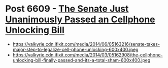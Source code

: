 # Post 6609 - [The Senate Just Unanimously Passed an Cellphone Unlocking Bill](https://www.ifixit.com/News/6609/unlocking-bill)

- https://valkyrie.cdn.ifixit.com/media/2014/06/05163216/senate-takes-major-step-to-legalize-cell-phone-unlocking-600x400.jpeg
- https://valkyrie.cdn.ifixit.com/media/2014/03/05162908/the-cellphone-unlocking-bill-finally-passed-and-its-a-total-sham-600x400.jpeg
